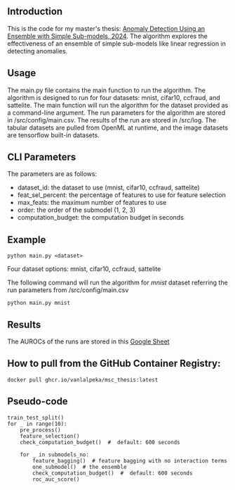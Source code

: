 ## Introduction
This is the code for my master's thesis: <a href="Master Thesis with affidavit.pdf">Anomaly Detection Using an Ensemble with Simple Sub-models, 2024</a>.
The algorithm explores the effectiveness of an ensemble of simple sub-models like linear regression in detecting anomalies.

## Usage
The main.py file contains the main function to run the algorithm. The algorithm is designed to run for four datasets: mnist, cifar10, ccfraud, and sattelite. The main function will run the algorithm for the dataset provided as a command-line argument. The run parameters for the algorithm are stored in /src/config/main.csv. The results of the run are stored in /src/log. The tabular datasets are pulled from OpenML at runtime, and the image datasets are tensorflow built-in datasets.

## CLI Parameters
The parameters are as follows:
- dataset_id: the dataset to use (mnist, cifar10, ccfraud, sattelite)
- feat_sel_percent: the percentage of features to use for feature selection
- max_feats: the maximum number of features to use
- order: the order of the submodel (1, 2, 3)
- computation_budget: the computation budget in seconds

## Example
```
python main.py <dataset>
```
Four dataset options: mnist, cifar10, ccfraud, sattelite

The following command will run the algorithm for $mnist$ dataset referring the run parameters from /src/config/main.csv
```
python main.py mnist
```

## Results
The AUROCs of the runs are stored in this <a href="https://docs.google.com/spreadsheets/d/1lLax3dy0JjQOxW_wwGM35UwRHdO8CJlR9QSlvxNbVNc/edit?usp=sharing">Google Sheet</a>

## How to pull from the GitHub Container Registry:
```
docker pull ghcr.io/vanlalpeka/msc_thesis:latest
```

## Pseudo-code
```
train_test_split()
for _ in range(10):
    pre_process()
    feature_selection()
    check_computation_budget()  #  default: 600 seconds

    for _ in submodels_no:
        feature_bagging()  # feature bagging with no interaction terms
        one_submodel()  # the ensemble
        check_computation_budget()  #  default: 600 seconds
        roc_auc_score()

```